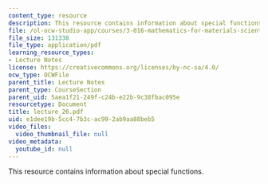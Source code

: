 ```yaml
---
content_type: resource
description: This resource contains information about special functions.
file: /ol-ocw-studio-app/courses/3-016-mathematics-for-materials-scientists-and-engineers-fall-2005/e1dee19b5cc47b3cac992ab9aa88beb5_lecture_26.pdf
file_size: 131338
file_type: application/pdf
learning_resource_types:
- Lecture Notes
license: https://creativecommons.org/licenses/by-nc-sa/4.0/
ocw_type: OCWFile
parent_title: Lecture Notes
parent_type: CourseSection
parent_uid: 5aea1f21-249f-c24b-e22b-9c38fbac095e
resourcetype: Document
title: lecture_26.pdf
uid: e1dee19b-5cc4-7b3c-ac99-2ab9aa88beb5
video_files:
  video_thumbnail_file: null
video_metadata:
  youtube_id: null
---
```

This resource contains information about special functions.